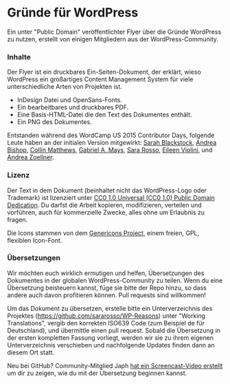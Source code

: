 # Gründe für WordPress
Ein unter "Public Domain" veröffentlichter Flyer über die Gründe WordPress zu nutzen, erstellt von einigen Mitgliedern aus der WordPress-Community.

<h3>Inhalte</h3>

Der Flyer ist ein druckbares Ein-Seiten-Dokument, der erklärt, wieso WordPress ein großartiges Content Management System für viele unterschiedliche Arten von Projekten ist.

- InDesign Datei und OpenSans-Fonts.
- Ein bearbeitbares und druckbares PDF.
- Eine Basis-HTML-Datei die den Text des Dokumentes enthält.
- Ein PNG des Dokumentes. 

Entstanden während des WordCamp US 2015 Contributor Days, folgende Leute haben an der initialen Version mitgewirkt: <a href="https://profiles.wordpress.org/sarahblackstock">Sarah Blackstock</a>, <a href="https://profiles.wordpress.org/andrealeebishop">Andrea Bishop</a>, <a href="https://profiles.wordpress.org/pressfoundry">Collin Matthews</a>, <a href="https://profiles.wordpress.org/gabrielmays">Gabriel A. Mays</a>, <a href="https://profiles.wordpress.org/rosso99">Sara Rosso</a>, <a href="https://profiles.wordpress.org/iviolini">Eileen Violini</a>, und <a href="https://profiles.wordpress.org/andreazoellner">Andrea Zoellner</a>.

<h3>Lizenz</h3>

Der Text in dem Dokument (beinhaltet nicht das WordPress-Logo oder Trademark) ist lizenziert unter <a href="https://creativecommons.org/publicdomain/zero/1.0/">CC0 1.0 Universal (CC0 1.0) Public Domain Dedication</a>. Du darfst die Arbeit kopieren, modifizieren, verteilen und vorführen, auch für kommerzielle Zwecke, alles ohne um Erlaubnis zu fragen.

Die Icons stammen von dem <a href="http://genericons.com/">Genericons Project</a>, einem freien, GPL, flexiblen Icon-Font.

<h3>Übersetzungen</h3>

Wir möchten euch wirklich ermutigen und helfen, Übersetzungen des Dokumentes in der globalen WordPress-Community zu teilen. Wenn du eine Übersetzung beisteuern kannst, füge sie bitte der Repo hinzu, so dass andere auch davon profitieren können. Pull requests sind willkommen!

Um das Dokument zu übersetzen, erstelle bitte ein Unterverzeichnis des Projektes (https://github.com/sararosso/WP-Reasons) unter "Working Translations", vergib den korrekten ISO639 Code (zum Beispiel de für Deutschland), und übermittle einen pull request. Sobald die Übersetzung in der ersten kompletten Fassung vorliegt, werden wir sie zu ihrem eigenen Unterverzeichnis verschieben und nachfolgende Updates finden dann an diesem Ort statt. 

Neu bei GitHub? Community-Mitglied Japh <a href="https://www.youtube.com/watch?v=Y_QwaMy0gWo">hat ein Screencast-Video erstellt</a> um dir zu zeigen, wie du mit der Übersetzung beginnen kannst. 
